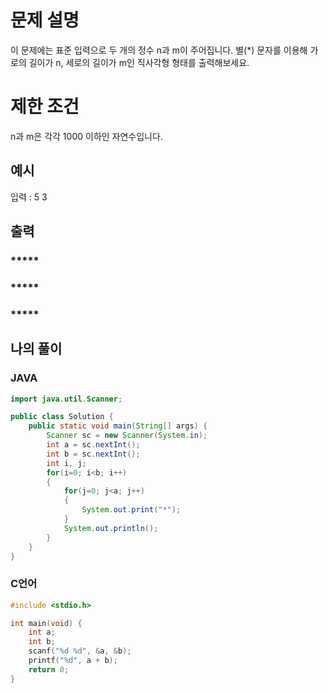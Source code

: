 # 문제 설명
이 문제에는 표준 입력으로 두 개의 정수 n과 m이 주어집니다.
별(*) 문자를 이용해 가로의 길이가 n, 세로의 길이가 m인 직사각형 형태를 출력해보세요.

# 제한 조건
n과 m은 각각 1000 이하인 자연수입니다.

## 예시
입력 : 5 3

## 출력
### *****  
### *****  
### *****

## 나의 풀이

### JAVA
```java
import java.util.Scanner;

public class Solution {
    public static void main(String[] args) {
        Scanner sc = new Scanner(System.in);
        int a = sc.nextInt();
        int b = sc.nextInt();
        int i, j;
        for(i=0; i<b; i++)
        {
            for(j=0; j<a; j++)
            {
                System.out.print("*");
            }
            System.out.println();
        }
    }
}
```

### C언어
```c
#include <stdio.h>

int main(void) {
    int a;
    int b;
    scanf("%d %d", &a, &b);
    printf("%d", a + b);
    return 0;
}
```
